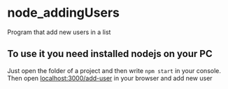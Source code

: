 # node_addingUsers
Program that add new users in a list

## To use it you need installed nodejs on your PC
Just open the folder of a project and then write `npm start` in your console.
Then open <ins>localhost:3000/add-user</ins> in your browser and add new user
